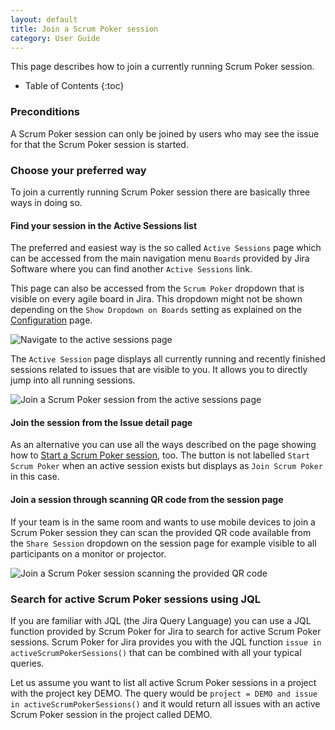 ```yaml
---
layout: default
title: Join a Scrum Poker session
category: User Guide
---
```


This page describes how to join a currently running Scrum Poker session.

* Table of Contents
{:toc}

### Preconditions

A Scrum Poker session can only be joined by users who may see the issue for that the Scrum Poker session is started.


### Choose your preferred way

To join a currently running Scrum Poker session there are basically three ways in doing so.

#### Find your session in the Active Sessions list

The preferred and easiest way is the so called `Active Sessions` page which can be accessed from the main navigation menu `Boards` provided by Jira Software where you can find another `Active Sessions` link.

This page can also be accessed from the `Scrum Poker` dropdown that is visible on every agile board in Jira. This dropdown might not be shown depending on the `Show Dropdown on Boards` setting as explained on the [Configuration](/configuration) page.

![Navigate to the active sessions page](/images/start-scrum-poker-session-open-active-sessions.png)

The `Active Session` page displays all currently running and recently finished sessions related to issues that are visible to you.
It allows you to directly jump into all running sessions.

![Join a Scrum Poker session from the active sessions page](/images/join-scrum-poker-session-active-sessions.png)

#### Join the session from the Issue detail page

As an alternative you can use all the ways described on the page showing how to [Start a Scrum Poker session](/start-scrum-poker-session), too.
The button is not labelled `Start Scrum Poker` when an active session exists but displays as `Join Scrum Poker` in this case.

#### Join a session through scanning QR code from the session page

If your team is in the same room and wants to use mobile devices to join a Scrum Poker session they can scan the provided QR code available from the `Share Session` dropdown on the session page for example visible to all participants on a monitor or projector.  

![Join a Scrum Poker session scanning the provided QR code](/images/join-scrum-poker-session-qr-code.png)

### Search for active Scrum Poker sessions using JQL

If you are familiar with JQL (the Jira Query Language) you can use a JQL function provided by Scrum Poker for Jira to search for active Scrum Poker sessions.
Scrum Poker for Jira provides you with the JQL function `issue in activeScrumPokerSessions()` that can be combined with all your typical queries.

Let us assume you want to list all active Scrum Poker sessions in a project with the project key DEMO. The query would be `project = DEMO and issue in activeScrumPokerSessions()` and it would return all issues with an active Scrum Poker session in the project called DEMO.
